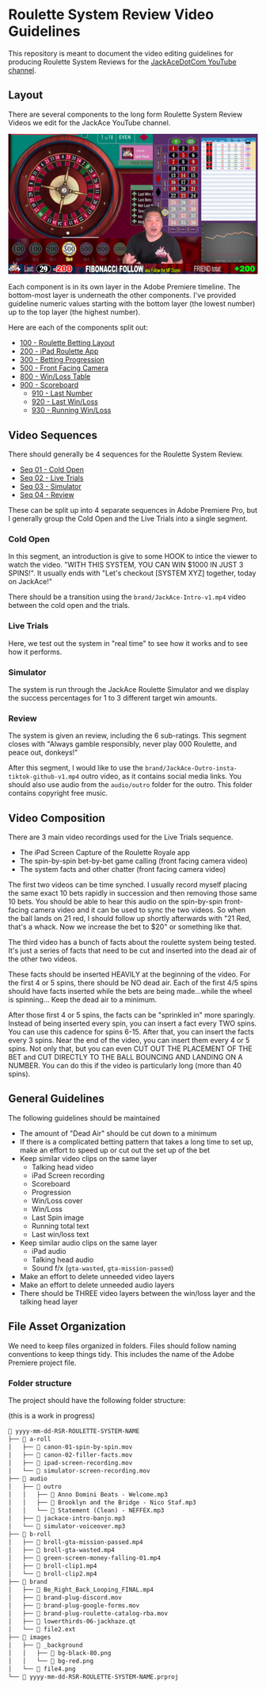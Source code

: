 # Roulette System Review Video Guidelines

This repository is meant to document the video editing guidelines for producing Roulette System Reviews for the [JackAceDotCom YouTube channel](https://www.youtube.com/@JackAceDotCom).

## Layout
There are several components to the long form Roulette System Review Videos we edit for the JackAce YouTube channel.

![Full Video Layout](img/Video-Layout-1920x1080.png)

Each component is in its own layer in the Adobe Premiere timeline. The bottom-most layer is underneath the other components. I've provided guideline numeric values starting with the bottom layer (the lowest number) up to the top layer (the highest number).

Here are each of the components split out:

* [100 - Roulette Betting Layout](100-Roulette-Betting-Layout.md)
* [200 - iPad Roulette App](200-iPad-Roulette-App.md)
* [300 - Betting Progression](300-Betting-Progression.md)
* [500 - Front Facing Camera](500-Front-Facing-Cam.md)
* [800 - Win/Loss Table](800-Win-Loss-Table.md)
* [900 - Scoreboard](900-Scoreboard.md)
	* [910 - Last Number](910-Last-Spin.md)
	* [920 - Last Win/Loss](920-Last-Win-Loss.md)
	* [930 - Running Win/Loss](930-Running-Win-Loss.md)

## Video Sequences
There should generally be 4 sequences for the Roulette System Review.
* [Seq 01 - Cold Open](S01-Cold-Open.md)
* [Seq 02 - Live Trials](S02-Live-Trials.md)
* [Seq 03 - Simulator](S03-Simulator.md)
* [Seq 04 - Review](S04-Review.md)

These can be split up into 4 separate sequences in Adobe Premiere Pro, but I generally group the Cold Open and the Live Trials into a single segment.

### Cold Open
In this segment, an introduction is give to some HOOK to intice the viewer to watch the video. "WITH THIS SYSTEM, YOU CAN WIN $1000 IN JUST 3 SPINS!". It usually ends with "Let's checkout [SYSTEM XYZ] together, today on JackAce!"

There should be a transition using the `brand/JackAce-Intro-v1.mp4` video between the cold open and the trials.

### Live Trials
Here, we test out the system in "real time" to see how it works and to see how it performs.

### Simulator
The system is run through the JackAce Roulette Simulator and we display the success percentages for 1 to 3 different target win amounts.

### Review
The system is given an review, including the 6 sub-ratings. This segment closes with "Always gamble responsibly, never play 000 Roulette, and peace out, donkeys!"

After this segment, I would like to use the `brand/JackAce-Outro-insta-tiktok-github-v1.mp4` outro video, as it contains social media links. You should also use audio from the `audio/outro` folder for the outro. This folder contains copyright free music.

## Video Composition
There are 3 main video recordings used for the Live Trials sequence.
* The iPad Screen Capture of the Roulette Royale app
* The spin-by-spin bet-by-bet game calling (front facing camera video)
* The system facts and other chatter (front facing camera video)

The first two videos can be time synched. I usually record myself placing the same exact 10 bets rapidly in succession and then removing those same 10 bets. You should be able to hear this audio on the spin-by-spin front-facing camera video and it can be used to sync the two videos. So when the ball lands on 21 red, I should follow up shortly afterwards with "21 Red, that's a whack. Now we increase the bet to $20" or something like that.

The third video has a bunch of facts about the roulette system being tested. It's just a series of facts that need to be cut and inserted into the dead air of the other two videos.

These facts should be inserted HEAVILY at the beginning of the video. For the first 4 or 5 spins, there should be NO dead air. Each of the first 4/5 spins should have facts inserted while the bets are being made...while the wheel is spinning... Keep the dead air to a minimum.

After those first 4 or 5 spins, the facts can be "sprinkled in" more sparingly. Instead of being inserted every spin, you can insert a fact every TWO spins. You can use this cadence for spins 6-15. After that, you can insert the facts every 3 spins. Near the end of the video, you can insert them every 4 or 5 spins. Not only that, but you can even CUT OUT THE PLACEMENT OF THE BET and CUT DIRECTLY TO THE BALL BOUNCING AND LANDING ON A NUMBER. You can do this if the video is particularly long (more than 40 spins).

## General Guidelines
The following guidelines should be maintained
* The amount of "Dead Air" should be cut down to a minimum
* If there is a complicated betting pattern that takes a long time to set up, make an effort to speed up or cut out the set up of the bet
* Keep similar video clips on the same layer
    - Talking head video
    - iPad Screen recording
    - Scoreboard
    - Progression
    - Win/Loss cover
    - Win/Loss
    - Last Spin image
    - Running total text
    - Last win/loss text
* Keep similar audio clips on the same layer
    - iPad audio
    - Talking head audio
    - Sound f/x (`gta-wasted`, `gta-mission-passed`)
* Make an effort to delete unneeded video layers
* Make an effort to delete unneeded audio layers
* There should be THREE video layers between the win/loss layer and the talking head layer

## File Asset Organization
We need to keep files organized in folders. Files should follow naming conventions to keep things tidy. This includes the name of the Adobe Premiere project file.

### Folder structure
The project should have the following folder structure:

(this is a work in progress)

```plaintext
📁 yyyy-mm-dd-RSR-ROULETTE-SYSTEM-NAME
├── 📁 a-roll
│   ├── 📄 canon-01-spin-by-spin.mov
│   ├── 📄 canon-02-filler-facts.mov
│   ├── 📄 ipad-screen-recording.mov
│   └── 📄 simulator-screen-recording.mov
├── 📁 audio
│   ├── 📁 outro
│   │   ├── 📄 Anno Domini Beats - Welcome.mp3
│   │   ├── 📄 Brooklyn and the Bridge - Nico Staf.mp3
│   │   └── 📄 Statement (Clean) - NEFFEX.mp3
│   ├── 📄 jackace-intro-banjo.mp3
│   └── 📄 simulator-voiceover.mp3
├── 📁 b-roll
│   ├── 📄 broll-gta-mission-passed.mp4
│   ├── 📄 broll-gta-wasted.mp4
│   ├── 📄 green-screen-money-falling-01.mp4
│   ├── 📄 broll-clip1.mp4
│   └── 📄 broll-clip2.mp4
├── 📁 brand
│   ├── 📄 Be_Right_Back_Looping_FINAL.mp4
│   ├── 📄 brand-plug-discord.mov
│   ├── 📄 brand-plug-google-forms.mov
│   ├── 📄 brand-plug-roulette-catalog-rba.mov
│   ├── 📄 lowerthirds-06-jackhaze.qt
│   └── 📄 file2.ext
├── 📁 images
│   ├── 📁 _background
│   │   ├── 📄 bg-black-80.png
│   │   └── 📄 bg-red.png
│   └── 📄 file4.png
└── 📄 yyyy-mm-dd-RSR-ROULETTE-SYSTEM-NAME.prproj
```
